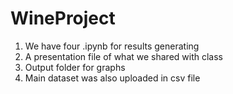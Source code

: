# WineProject

1. We have four .ipynb for results generating
2. A presentation file of what we shared with class
3. Output folder for graphs
4. Main dataset was also uploaded in csv file